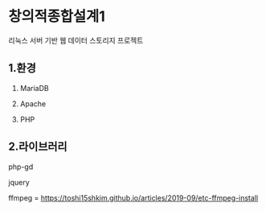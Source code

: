 # 창의적종합설계1
리눅스 서버 기반 웹 데이터 스토리지 프로젝트
## 1.환경
1. MariaDB

2. Apache

3. PHP

##  2.라이브러리
php-gd

jquery

ffmpeg = https://toshi15shkim.github.io/articles/2019-09/etc-ffmpeg-install